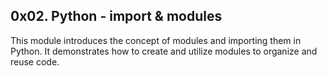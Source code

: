 ## 0x02. Python - import & modules

This module introduces the concept of modules and importing them in Python.
 It demonstrates how to create and utilize modules to organize and reuse code.
